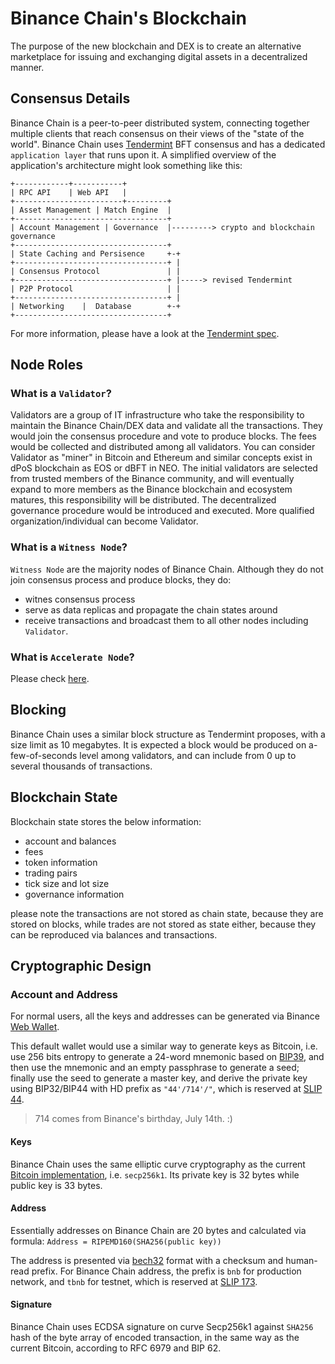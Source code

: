 # Binance Chain's Blockchain

The purpose of the new blockchain and DEX is to create an alternative marketplace for issuing and exchanging digital assets in a decentralized manner.

## Consensus Details

Binance Chain is a peer-to-peer distributed system, connecting together multiple clients that reach consensus on their views of the "state of the world". Binance Chain uses [Tendermint](https://github.com/tendermint/tendermint) BFT consensus and has a dedicated `application layer` that runs upon it. A simplified overview of the application's architecture might look something like this:

```
+------------+-----------+
| RPC API    | Web API   |
+------------------------+---------+
| Asset Management | Match Engine  |
+----------------------------------+
| Account Management | Governance  |---------> crypto and blockchain governance
+----------------------------------+
| State Caching and Persisence     +-+
+----------------------------------+ |
| Consensus Protocol               | |
+----------------------------------+ |-----> revised Tendermint
| P2P Protocol                     | |
+----------------------------------+ |
| Networking    |  Database        +-+
+----------------------------------+

```

For more information, please have a look at the [Tendermint spec](https://github.com/tendermint/tendermint/blob/master/docs/spec/consensus/consensus.md).


## Node Roles

### What is a `Validator`?

Validators are a group of IT infrastructure who take the responsibility to maintain the Binance 
Chain/DEX data and validate all the transactions. They would join the consensus procedure and 
vote to produce blocks. The fees would be collected and distributed among all validators. 
You can consider Validator as "miner" in Bitcoin and Ethereum and similar concepts exist in dPoS 
blockchain as EOS or dBFT in NEO. The initial validators are selected from trusted members of the 
Binance community, and will eventually expand to more members as the Binance blockchain and 
ecosystem matures, this responsibility will be distributed. The decentralized governance procedure
would be introduced and executed. More qualified organization/individual can become Validator.


### What is a `Witness Node`?

`Witness Node` are the majority nodes of Binance Chain. Although they do not join consensus process 
and produce blocks, they do:

- witnes consensus process
- serve as data replicas and propagate the chain states around
- receive transactions and broadcast them to all other nodes including `Validator`.

### What is `Accelerate Node`?

Please check [here](faq.md#what_is_the_accelerated_node).

## Blocking

Binance Chain uses a similar block structure as Tendermint proposes, with a size limit as 10 megabytes. 
It is expected a block would be produced on a-few-of-seconds level among validators, and can include 
from 0 up to several thousands of transactions.

## Blockchain State

Blockchain state stores the below information:

- account and balances
- fees
- token information
- trading pairs
- tick size and lot size
- governance information

please note the transactions are not stored as chain state, because they are stored on blocks, while 
trades are not stored as state either, because they can be reproduced via balances and transactions.

## Cryptographic Design

### Account and Address
For normal users, all the keys and addresses can be generated via Binance [Web Wallet](wallet.binance.org). 

This default wallet would use a similar way to generate keys as Bitcoin, i.e. use 256 bits entropy to generate a 24-word mnemonic based on [BIP39](https://github.com/bitcoin/bips/blob/master/bip-0039.mediawiki), and then use the mnemonic and an empty passphrase to generate a seed; finally use the seed to generate a master key, and derive the private key using BIP32/BIP44 with HD prefix as `"44'/714'/"`, which is reserved at [SLIP 44](https://github.com/satoshilabs/slips/blob/master/slip-0044.md). 
        
>714 comes from Binance's birthday, July 14th. :)

#### Keys
Binance Chain uses the same elliptic curve cryptography as the current [Bitcoin implementation](https://github.com/btcsuite/btcd/tree/master/btcec), i.e. `secp256k1`. Its private key is 32 bytes while public key is 33 bytes.

#### Address

Essentially addresses on Binance Chain are 20 bytes and calculated via formula: `Address = RIPEMD160(SHA256(public key))`

The address is presented via [bech32](https://github.com/bitcoin/bips/blob/master/bip-0173.mediawiki) format with a checksum and human-read prefix. For Binance Chain address, the prefix is `bnb` for production network, and `tbnb` for testnet, which is reserved at [SLIP 173](https://github.com/satoshilabs/slips/blob/master/slip-0173.md).

#### Signature

Binance Chain uses ECDSA signature on curve Secp256k1 against `SHA256` hash of the byte array of encoded transaction, in the same way as the current Bitcoin, according to RFC 6979 and BIP 62.